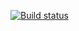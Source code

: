 [![Build status](https://ci.appveyor.com/api/projects/status/qauav78evsycaa3x?svg=true)](https://ci.appveyor.com/project/AnastasiaKrapivina/cucumber)